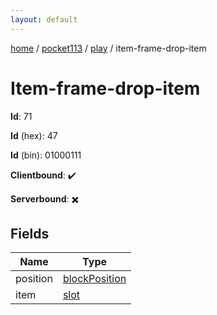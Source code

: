 ```yaml
---
layout: default
---
```


[home](/)  /  [pocket113](/protocol/pocket113)  /  [play](/protocol/pocket113/play)  /  item-frame-drop-item

# Item-frame-drop-item

**Id**: 71

**Id** (hex): 47

**Id** (bin): 01000111

**Clientbound**: ✔️

**Serverbound**: ✖️

## Fields

Name | Type
---|---
position | [blockPosition](/protocol/pocket113/types/block-position)
item | [slot](/protocol/pocket113/types/slot)

